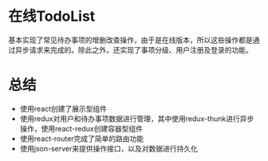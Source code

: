 # 在线TodoList
基本实现了常见待办事项的增删改查操作，由于是在线版本，所以这些操作都是通过异步请求来完成的。除此之外，还实现了事项分级、用户注册及登录的功能。
# 总结
- 使用react创建了展示型组件
- 使用redux对用户和待办事项数据进行管理，其中使用redux-thunk进行异步操作，使用react-redux创建容器型组件
- 使用react-router完成了简单的路由功能
- 使用json-server来提供操作接口，以及对数据进行持久化